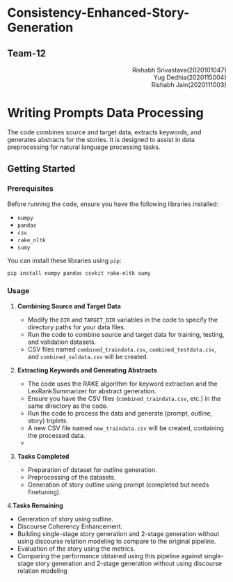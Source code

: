 # Consistency-Enhanced-Story-Generation
## Team-12 
<div dir ='rtl'>
Rishabh Srivastava(2020101047)
</div dir='ltr'>
<div dir ='rtl'>
Yug Dedhia(2020115004)
</div dir='ltr'>
<div dir ='rtl'>
Rishabh Jain(2020111003)  
</div dir='ltr'>


# Writing Prompts Data Processing

The code combines source and target data, extracts keywords, and generates abstracts for the stories. It is designed to assist in data preprocessing for natural language processing tasks.

## Getting Started

### Prerequisites

Before running the code, ensure you have the following libraries installed:

- `numpy`
- `pandas`
- `csv`
- `rake_nltk`
- `sumy`

You can install these libraries using `pip`:

```bash
pip install numpy pandas csvkit rake-nltk sumy
```

### Usage

1. **Combining Source and Target Data**

   - Modify the `DIR` and `TARGET_DIR` variables in the code to specify the directory paths for your data files.
   - Run the code to combine source and target data for training, testing, and validation datasets.
   - CSV files named `combined_traindata.csv`, `combined_testdata.csv`, and `combined_valdata.csv` will be created.

2. **Extracting Keywords and Generating Abstracts**

   - The code uses the RAKE algorithm for keyword extraction and the LexRankSummarizer for abstract generation.
   - Ensure you have the CSV files (`combined_traindata.csv`, etc.) in the same directory as the code.
   - Run the code to process the data and generate (prompt, outline, story) triplets.
   - A new CSV file named `new_traindata.csv` will be created, containing the processed data.
   - 
3. **Tasks Completed**

   - Preparation of dataset for outline generation.
   - Preprocessing of the datasets.
   - Generation of story outline using prompt (completed but needs finetuning).
     
4.**Tasks Remaining**

   - Generation of story using outline.
   - Discourse Coherency Enhancement.
   - Building single-stage story generation and 2-stage generation without using discourse relation modeling to compare to the original pipeline.
   - Evaluation of the story using the metrics.
   - Comparing the performance obtained using this pipeline against single-stage story generation and 2-stage generation without using discourse relation modeling


